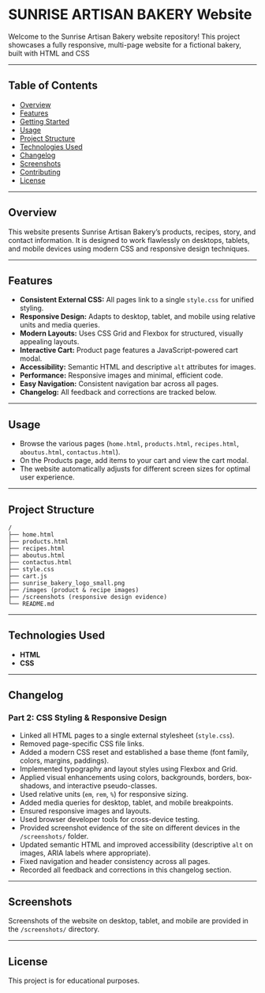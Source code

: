 # SUNRISE ARTISAN BAKERY Website

Welcome to the Sunrise Artisan Bakery website repository! This project showcases a fully responsive, multi-page website for a fictional bakery, built with HTML and CSS

---

## Table of Contents

- [Overview](#overview)
- [Features](#features)
- [Getting Started](#getting-started)
- [Usage](#usage)
- [Project Structure](#project-structure)
- [Technologies Used](#technologies-used)
- [Changelog](#changelog)
- [Screenshots](#screenshots)
- [Contributing](#contributing)
- [License](#license)

---

## Overview

This website presents Sunrise Artisan Bakery’s products, recipes, story, and contact information. It is designed to work flawlessly on desktops, tablets, and mobile devices using modern CSS and responsive design techniques.

---

## Features

- **Consistent External CSS:** All pages link to a single `style.css` for unified styling.
- **Responsive Design:** Adapts to desktop, tablet, and mobile using relative units and media queries.
- **Modern Layouts:** Uses CSS Grid and Flexbox for structured, visually appealing layouts.
- **Interactive Cart:** Product page features a JavaScript-powered cart modal.
- **Accessibility:** Semantic HTML and descriptive `alt` attributes for images.
- **Performance:** Responsive images and minimal, efficient code.
- **Easy Navigation:** Consistent navigation bar across all pages.
- **Changelog:** All feedback and corrections are tracked below.

---

## Usage

- Browse the various pages (`home.html`, `products.html`, `recipes.html`, `aboutus.html`, `contactus.html`).
- On the Products page, add items to your cart and view the cart modal.
- The website automatically adjusts for different screen sizes for optimal user experience.

---

## Project Structure

```
/
├── home.html
├── products.html
├── recipes.html
├── aboutus.html
├── contactus.html
├── style.css
├── cart.js
├── sunrise_bakery_logo_small.png
├── /images (product & recipe images)
├── /screenshots (responsive design evidence)
└── README.md
```

---

## Technologies Used

- **HTML**
- **CSS**
---

## Changelog

### Part 2: CSS Styling & Responsive Design

- Linked all HTML pages to a single external stylesheet (`style.css`).
- Removed page-specific CSS file links.
- Added a modern CSS reset and established a base theme (font family, colors, margins, paddings).
- Implemented typography and layout styles using Flexbox and Grid.
- Applied visual enhancements using colors, backgrounds, borders, box-shadows, and interactive pseudo-classes.
- Used relative units (`em`, `rem`, `%`) for responsive sizing.
- Added media queries for desktop, tablet, and mobile breakpoints.
- Ensured responsive images and layouts.
- Used browser developer tools for cross-device testing.
- Provided screenshot evidence of the site on different devices in the `/screenshots/` folder.
- Updated semantic HTML and improved accessibility (descriptive `alt` on images, ARIA labels where appropriate).
- Fixed navigation and header consistency across all pages.
- Recorded all feedback and corrections in this changelog section.

---

## Screenshots

Screenshots of the website on desktop, tablet, and mobile are provided in the `/screenshots/` directory.

---

## License

This project is for educational purposes.
